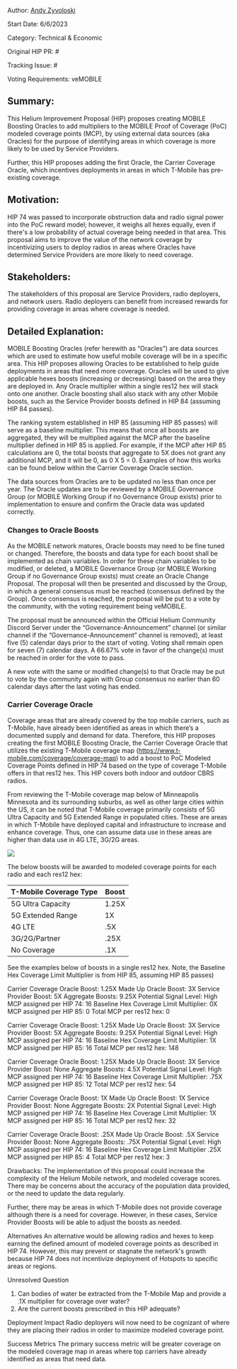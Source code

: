 Author: [Andy Zyvoloski](https://github.com/heatedlime)

Start Date: 6/6/2023

Category: Technical & Economic

Original HIP PR: #

Tracking Issue: #

Voting Requirements: veMOBILE


## Summary:
This Helium Improvement Proposal (HIP) proposes creating MOBILE Boosting Oracles to add multipliers to the MOBILE Proof of Coverage (PoC) modeled coverage points (MCP), by using external data sources (aka Oracles) for the purpose of identifying areas in which coverage is more likely to be used by Service Providers.

Further, this HIP proposes adding the first Oracle, the Carrier Coverage Oracle, which incentives deployments in areas in which T-Mobile has pre-existing coverage. 
 

## Motivation:
HIP 74 was passed to incorporate obstruction data and radio signal power into the PoC reward model; however, it weighs all hexes equally, even if there's a low probability of actual coverage being needed in that area. This proposal aims to improve the value of the network coverage by incentivizing users to deploy radios in areas where Oracles have determined Service Providers are more likely to need coverage.
 
## Stakeholders:
The stakeholders of this proposal are Service Providers, radio deployers, and network users. Radio deployers can benefit from increased rewards for providing coverage in areas where coverage is needed. 
 
## Detailed Explanation:
MOBILE Boosting Oracles (refer herewith as “Oracles”) are data sources which are used to estimate how useful mobile coverage will be in a specific area. This HIP proposes allowing Oracles to be established to help guide deployments in areas that need more coverage. Oracles will be used to give applicable hexes boosts (increasing or decreasing) based on the area they are deployed in. Any Oracle multiplier within a single res12 hex will stack onto one another. Oracle boosting shall also stack with any other Mobile boosts, such as the Service Provider boosts defined in HIP 84 (assuming HIP 84 passes). 

The ranking system established in HIP 85 (assuming HIP 85 passes) will serve as a baseline multiplier. This means that once all boosts are aggregated, they will be multiplied against the MCP after the baseline multiplier defined in HIP 85 is applied. For example, if the MCP after HIP 85 calculations are 0, the total boosts that aggregate to 5X does not grant any additional MCP, and it will be 0, as 0 X 5 = 0. 
Examples of how this works can be found below within the Carrier Coverage Oracle section.

The data sources from Oracles are to be updated no less than once per year. The Oracle updates are to be reviewed by a MOBILE Governance Group (or MOBILE Working Group if no Governance Group exists) prior to implementation to ensure and confirm the Oracle data was updated correctly. 

### Changes to Oracle Boosts
As the MOBILE network matures, Oracle boosts may need to be fine tuned or changed. Therefore, the boosts and data type for each boost shall be implemented as chain variables. In order for these chain variables to be modified, or deleted, a MOBILE Governance Group (or MOBILE Working Group if no Governance Group exists) must create an Oracle Change Proposal. The proposal will then be presented and discussed by the Group, in which a general consensus must be reached (consensus defined by the Group). Once consensus is reached, the proposal will be put to a vote by the community, with the voting requirement being veMOBILE.

The proposal must be announced within the Official Helium Community Discord Server under the “Governance-Announcement” channel (or similar channel if the “Governance-Announcement” channel is removed), at least five (5) calendar days prior to the start of voting. Voting shall remain open for seven (7) calendar days. A 66.67% vote in favor of the change(s) must be reached in order for the vote to pass.

A new vote with the same or modified change(s) to that Oracle may be put to vote by the community again with Group consensus no earlier than 60 calendar days after the last voting has ended.


### Carrier Coverage Oracle  
Coverage areas that are already covered by the top mobile carriers, such as T-Mobile, have already been identified as areas in which there’s a documented supply and demand for data. Therefore, this HIP proposes creating the first MOBILE Boosting Oracle, the Carrier Coverage Oracle that utilizes the existing T-Mobile coverage map (https://www.t-mobile.com/coverage/coverage-map) to add a boost to PoC Modeled Coverage Points defined in HIP 74 based on the type of coverage T-Mobile offers in that res12 hex. This HIP covers both indoor and outdoor CBRS radios. 

From reviewing the T-Mobile coverage map below of Minneapolis Minnesota and its surrounding suburbs, as well as other large cities within the US, it can be noted that T-Mobile coverage primarily consists of 5G Ultra Capacity and 5G Extended Range in populated cities. These are areas in which T-Mobile have deployed capital and infrastructure to increase and enhance coverage. Thus, one can assume data use in these areas are higher than data use in 4G LTE, 3G/2G areas. 

![](https://github.com/helium/HIP/commit/9e95944bc0e8c31cd332120888782a25127afe4b#commitcomment-116813063)


The below boosts will be awarded to modeled coverage points for each radio and each res12 hex: 

| T-Mobile Coverage Type | Boost | 
|------------------------|-------|
|5G Ultra Capacity       | 1.25X |
|5G Extended Range       | 1X    |
|4G LTE                  | .5X   |
|3G/2G/Partner           | .25X  |
|No Coverage             | .1X   |


See the examples below of boosts in a single res12 hex. Note, the Baseline Hex Coverage Limit Multiplier is from HIP 85, assuming HIP 85 passes) 

Carrier Coverage Oracle Boost: 1.25X
Made Up Oracle Boost: 3X
Service Provider Boost: 5X
Aggregate Boosts: 9.25X 
Potential Signal Level: High
MCP assigned per HIP 74: 16
Baseline Hex Coverage Limit Multiplier: 0X
MCP assigned per HIP 85: 0
Total MCP per res12 hex: 0 

Carrier Coverage Oracle Boost: 1.25X
Made Up Oracle Boost: 3X
Service Provider Boost: 5X
Aggregate Boosts: 9.25X 
Potential Signal Level: High
MCP assigned per HIP 74: 16
Baseline Hex Coverage Limit Multiplier: 1X
MCP assigned per HIP 85: 16
Total MCP per res12 hex: 148

Carrier Coverage Oracle Boost: 1.25X
Made Up Oracle Boost: 3X
Service Provider Boost: None
Aggregate Boosts: 4.5X 
Potential Signal Level: High
MCP assigned per HIP 74: 16
Baseline Hex Coverage Limit Multiplier: .75X
MCP assigned per HIP 85: 12
Total MCP per res12 hex: 54 

Carrier Coverage Oracle Boost: 1X
Made Up Oracle Boost: 1X
Service Provider Boost: None
Aggregate Boosts: 2X 
Potential Signal Level: High
MCP assigned per HIP 74: 16
Baseline Hex Coverage Limit Multiplier: 1X
MCP assigned per HIP 85: 16
Total MCP per res12 hex: 32 

Carrier Coverage Oracle Boost: .25X
Made Up Oracle Boost: .5X
Service Provider Boost: None
Aggregate Boosts: .75X 
Potential Signal Level: High
MCP assigned per HIP 74: 16
Baseline Hex Coverage Limit Multiplier .25X
MCP assigned per HIP 85: 4
Total MCP per res12 hex: 3

Drawbacks:
The implementation of this proposal could increase the complexity of the Helium Mobile network, and modeled coverage scores. There may be concerns about the accuracy of the population data provided, or the need to update the data regularly. 

Further, there may be areas in which T-Mobile does not provide coverage although there is a need for coverage. However, in these cases, Service Provider Boosts will be able to adjust the boosts as needed.

Alternatives
An alternative would be allowing radios and hexes to keep earning the defined amount of modeled coverage points as described in HIP 74. However, this may prevent or stagnate the network's growth because HIP 74 does not incentivize deployment of Hotspots to specific areas or regions. 

Unresolved Question
1. Can bodies of water be extracted from the T-Mobile Map and provide a .1X multiplier for coverage over water?
2. Are the current boosts prescribed in this HIP adequate? 

Deployment Impact
Radio deployers will now need to be cognizant of where they are placing their radios in order to maximize modeled coverage point.

Success Metrics
The primary success metric will be greater coverage on the modeled coverage map in areas where top carriers have already identified as areas that need data. 
